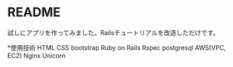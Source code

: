 # README

試しにアプリを作ってみました。Railsチュートリアルを改造しただけです。

*使用技術
HTML
CSS
bootstrap
Ruby on Rails
Rspec
postgresql
AWS(VPC, EC2)
Nginx
Unicorn